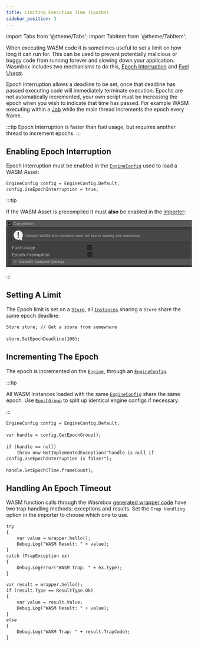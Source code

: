 ```yaml
---
title: Limiting Execution Time (Epochs)
sidebar_position: 3
---
```


import Tabs from '@theme/Tabs';
import TabItem from '@theme/TabItem';

When executing WASM code it is sometimes useful to set a limit on how long it can run for. This can be used to prevent potentially malicious or buggy code from running forever and slowing down your application. Wasmbox includes two mechanisms to do this, [Epoch Interruption](./epochinterruption.md) and [Fuel Usage](./fuelusage.md).

Epoch interruption allows a deadline to be set, once that deadline has passed executing code will immediately terminate execution. Epochs are not automatically incremented, your own script must be increasing the epoch when you wish to indicate that time has passed. For example WASM executing within a [Job](../jobs.md) while the main thread increments the epoch every frame.

:::tip
Epoch Interruption is faster than fuel usage, but requires another thread to increment epochs.
:::

## Enabling Epoch Interruption

Epoch Interruption must be enabled in the [`EngineConfig`](../../reference/code/engineconfig.md) used to load a WASM Asset:

```clike
EngineConfig config = EngineConfig.Default;
config.UseEpochInterruption = true;
```

:::tip

If the WASM Asset is precompiled it must **also** be enabled in the [importer](../../reference/editor/import.md#4-compilation):

![Compilation Inspector](/img/CompilationInspector.png)

:::

## Setting A Limit

The Epoch limit is set on a [`Store`](../../reference/code/wasmtime/store.md), all [`Instances`](../../reference/code/wasmtime/instance.md) sharing a `Store` share the same epoch deadline.

```clike
Store store; // Get a store from somewhere

store.SetEpochDeadline(100);
```

## Incrementing The Epoch

The epoch is incremented on the [`Engine`](../../reference/code/wasmtime/engine.md), through an [`EngineConfig`](../../reference/code/engineconfig.md#getepochgroup).

:::tip

All WASM Instances loaded with the same [`EngineConfig`](../../reference/code/engineconfig.md) share the same epoch. Use [`EpochGroup`](../../reference/code/engineconfig.md#epochgroup) to split up identical engine configs if necessary.

:::

```clike
EngineConfig config = EngineConfig.Default;

var handle = config.GetEpochGroup();

if (handle == null)
    throw new NotImplementedException("handle is null if config.UseEpochInterruption is false!");

handle.SetEpoch(Time.frameCount);
```

## Handling An Epoch Timeout

WASM function calls through the Wasmbox [generated wrapper code](../../reference/code/codegeneration.md#trap-handling) have two trap handling methods: exceptions and results. Set the `Trap Handling` option in the importer to choose which one to use.

<Tabs>

<TabItem value="exceptions" label="Exception">

```clike
try
{
    var value = wrapper.hello();
    Debug.Log("WASM Result: " + value);
}
catch (TrapException ex)
{
    Debug.LogError("WASM Trap: " + ex.Type);
}
```

</TabItem>

<TabItem value="result" label="Result">

```clike
var result = wrapper.hello();
if (result.Type == ResultType.Ok)
{
    var value = result.Value;
    Debug.Log("WASM Result: " + value);
}
else
{
    Debug.Log("WASM Trap: " + result.TrapCode);
}
```

</TabItem>

</Tabs>